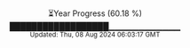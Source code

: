 <p align="center">
⏳Year Progress (60.18 %)<br>
██████████████████▁▁▁▁▁▁▁▁▁▁▁▁ <br>
<sub>Updated: Thu, 08 Aug 2024 06:03:17 GMT</sub>
</p>


